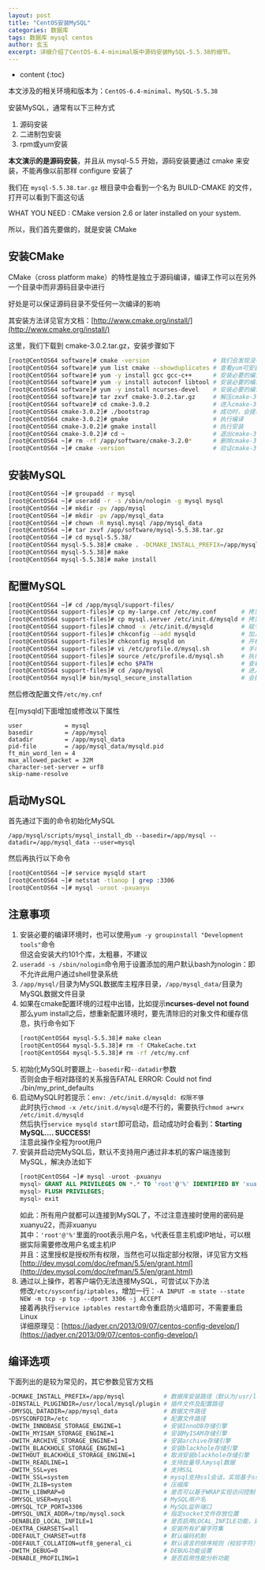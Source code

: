 ```yaml
---
layout: post
title: "CentOS安装MySQL"
categories: 数据库
tags: 数据库 mysql centos
author: 玄玉
excerpt: 详细介绍了CentOS-6.4-minimal版中源码安装MySQL-5.5.38的细节。
---
```


* content
{:toc}


本文涉及的相关环境和版本为：`CentOS-6.4-minimal`、`MySQL-5.5.38`

安装MySQL，通常有以下三种方式

1. 源码安装
2. 二进制包安装
3. rpm或yum安装

**本文演示的是源码安装**，并且从 mysql-5.5 开始，源码安装要通过 cmake 来安装，不能再像以前那样 configure 安装了

我们在 `mysql-5.5.38.tar.gz` 根目录中会看到一个名为 BUILD-CMAKE 的文件，打开可以看到下面这句话

WHAT YOU NEED : CMake version 2.6 or later installed on your system.

所以，我们首先要做的，就是安装 CMake

## 安装CMake

CMake（cross platform make）的特性是独立于源码编译，编译工作可以在另外一个目录中而非源码目录中进行

好处是可以保证源码目录不受任何一次编译的影响

其安装方法详见官方文档：[http://www.cmake.org/install/](http://www.cmake.org/install/)

这里，我们下载到 cmake-3.0.2.tar.gz，安装步骤如下

```sh
[root@CentOS64 software]# cmake -version                  # 我们会发现没有输出，说明本机并未安装cmake
[root@CentOS64 software]# yum list cmake --showduplicates # 查看yum可安装的软件包版本，会看到只能安装cmake-2.6.4-5.el6版本，故舍弃
[root@CentOS64 software]# yum -y install gcc gcc-c++      # 安装必要的编译环境
[root@CentOS64 software]# yum -y install autoconf libtool # 安装必要的编译环境
[root@CentOS64 software]# yum -y install ncurses-devel    # 安装必要的编译环境（这是配置MySQL环境变量时要用的库，这里一起安装了）
[root@CentOS64 software]# tar zxvf cmake-3.0.2.tar.gz     # 解压cmake-3.0.2源码
[root@CentOS64 software]# cd cmake-3.0.2                  # 进入cmake-3.0.2源码目录
[root@CentOS64 cmake-3.0.2]# ./bootstrap                  # 成功时，会提示CMake has bootstrapped.  Now run gmake.
[root@CentOS64 cmake-3.0.2]# gmake                        # 执行编译
[root@CentOS64 cmake-3.0.2]# gmake install                # 执行安装
[root@CentOS64 cmake-3.0.2]# cd ~                         # 退出cmake-3.0.2源码目录
[root@CentOS64 ~]# rm -rf /app/software/cmake-3.2.0*      # 删除cmake-3.0.2源码
[root@CentOS64 ~]# cmake -version                         # 验证cmake-3.0.2安装结果
```

## 安装MySQL

```sh
[root@CentOS64 ~]# groupadd -r mysql
[root@CentOS64 ~]# useradd -r -s /sbin/nologin -g mysql mysql
[root@CentOS64 ~]# mkdir -pv /app/mysql
[root@CentOS64 ~]# mkdir -pv /app/mysql_data
[root@CentOS64 ~]# chown -R mysql.mysql /app/mysql_data
[root@CentOS64 ~]# tar zxvf /app/software/mysql-5.5.38.tar.gz
[root@CentOS64 ~]# cd mysql-5.5.38/
[root@CentOS64 mysql-5.5.38]# cmake . -DCMAKE_INSTALL_PREFIX=/app/mysql -DMYSQL_DATADIR=/app/mysql_data -DSYSCONFDIR=/etc -DWITH_INNOBASE_STORAGE_ENGINE=1 -DWITH_MYISAM_STORAGE_ENGINE=1 -DWITH_READLINE=1 -DWITH_ZLIB=system -DDEFAULT_CHARSET=utf8 -DDEFAULT_COLLATION=utf8_general_ci
[root@CentOS64 mysql-5.5.38]# make
[root@CentOS64 mysql-5.5.38]# make install
```

## 配置MySQL

```sh
[root@CentOS64 ~]# cd /app/mysql/support-files/
[root@CentOS64 support-files]# cp my-large.cnf /etc/my.conf       # 拷贝配置文件
[root@CentOS64 support-files]# cp mysql.server /etc/init.d/mysqld # 拷贝启动脚本
[root@CentOS64 support-files]# chmod -x /etc/init.d/mysqld        # 赋予可执行权限
[root@CentOS64 support-files]# chkconfig --add mysqld             # 加入系统服务
[root@CentOS64 support-files]# chkconfig mysqld on                # 开机启动
[root@CentOS64 support-files]# vi /etc/profile.d/mysql.sh         # 手动创建，添加内容为：export PATH=$PATH:/app/mysql/bin
[root@CentOS64 support-files]# source /etc/profile.d/mysql.sh     # 执行一遍
[root@CentOS64 support-files]# echo $PATH                         # 查看结果
[root@CentOS64 support-files]# cd /app/mysql                      # 进入MySQL主目录
[root@CentOS64 mysql]# bin/mysql_secure_installation              # 会提示设置root密码，是否移除匿名用户，是否禁止root远程登录等等
```

然后修改配置文件`/etc/my.cnf`

在[mysqld]下面增加或修改以下属性

```
user            = mysql
basedir         = /app/mysql
datadir         = /app/mysql_data
pid-file        = /app/mysql_data/mysqld.pid
ft_min_word_len = 4
max_allowed_packet = 32M
character-set-server = urf8
skip-name-resolve
```

## 启动MySQL

首先通过下面的命令初始化MySQL

`/app/mysql/scripts/mysql_install_db --basedir=/app/mysql --datadir=/app/mysql_data --user=mysql`

然后再执行以下命令

```sh
[root@CentOS64 ~]# service mysqld start 
[root@CentOS64 ~]# netstat -tlanop | grep :3306 
[root@CentOS64 ~]# mysql -uroot -pxuanyu
```

## 注意事项

1. 安装必要的编译环境时，也可以使用`yum -y groupinstall "Development tools"`命令<br>
   但这会安装大约101个库，太粗暴，不建议
2. `useradd -s /sbin/nologin`命令用于设置添加的用户默认bash为nologin：即不允许此用户通过shell登录系统
3. `/app/mysql/`目录为MySQL数据库主程序目录，`/app/mysql_data/`目录为MySQL数据文件目录
4. 如果在cmake配置环境的过程中出错，比如提示**ncurses-devel not found**<br>
   那么yum install之后，想重新配置环境时，要先清除旧的对象文件和缓存信息，执行命令如下<br>
   ```sh
   [root@CentOS64 mysql-5.5.38]# make clean
   [root@CentOS64 mysql-5.5.38]# rm -f CMakeCache.txt
   [root@CentOS64 mysql-5.5.38]# rm -rf /etc/my.cnf
   ```
5. 初始化MySQL时要跟上`--basedir`和`--datadir`参数<br>
   否则会由于相对路径的关系报告FATAL ERROR: Could not find ./bin/my_print_defaults
6. 启动MySQL时若提示：`env: /etc/init.d/mysqld: 权限不够`<br>
   此时执行`chmod -x /etc/init.d/mysqld`是不行的，需要执行`chmod a+wrx /etc/init.d/mysqld`<br>
   然后执行`service mysqld start`即可启动，启动成功时会看到：**Starting MySQL.... SUCCESS!**<br>
   注意此操作全程为root用户
7. 安装并启动完MySQL后，默认不支持用户通过非本机的客户端连接到MySQL，解决办法如下<br>
   ```sql
   [root@CentOS64 ~]# mysql -uroot -pxuanyu
   mysql> GRANT ALL PRIVILEGES ON *.* TO 'root'@'%' IDENTIFIED BY 'xuanyu22' WITH GRANT OPTION;
   mysql> FLUSH PRIVILEGES;
   mysql> exit
   ```
   如此：所有用户就都可以连接到MySQL了，不过注意连接时使用的密码是xuanyu22，而非xuanyu<br>
   其中：`'root'@'%'`里面的root表示用户名，`%`代表任意主机或IP地址，可以根据实际需要修改用户名或主机IP<br>
   并且：这里授权是授权所有权限，当然也可以指定部分权限，详见官方文档[http://dev.mysql.com/doc/refman/5.5/en/grant.html](http://dev.mysql.com/doc/refman/5.5/en/grant.html)
8. 通过以上操作，若客户端仍无法连接MySQL，可尝试以下办法<br>
   修改`/etc/sysconfig/iptables`，增加一行：`-A INPUT -m state --state NEW -m tcp -p tcp --dport 3306 -j ACCEPT`<br>
   接着再执行`service iptables restart`命令重启防火墙即可，不需要重启Linux<br>
   详细原理见：[https://jadyer.cn/2013/09/07/centos-config-develop/](https://jadyer.cn/2013/09/07/centos-config-develop/)

## 编译选项

下面列出的是较为常见的，其它参数见官方文档

```sh
-DCMAKE_INSTALL_PREFIX=/app/mysql           # 数据库安装路径（默认为/usr/local/mysql），该参数可在启动服务时用--basedir参数指定
-DINSTALL_PLUGINDIR=/usr/local/mysql/plugin # 插件文件及配置路径
-DMYSQL_DATADIR=/app/mysql_data             # 数据文件路径
-DSYSCONFDIR=/etc                           # 配置文件路径
-DWITH_INNOBASE_STORAGE_ENGINE=1            # 安装InnoDB存储引擎
-DWITH_MYISAM_STORAGE_ENGINE=1              # 安装MyISAM存储引擎
-DWITH_ARCHIVE_STORAGE_ENGINE=1             # 安装archive存储引擎
-DWITH_BLACKHOLE_STORAGE_ENGINE=1           # 安装blackhole存储引擎
-DWITHOUT_BLACKHOLE_STORAGE_ENGINE=1        # 取消安装blackhole存储引擎
-DWITH_READLINE=1                           # 支持批量导入mysql数据
-DWITH_SSL=yes                              # 支持SSL
-DWITH_SSL=system                           # mysql支持ssl会话，实现基于ssl的数据复制
-DWITH_ZLIB=system                          # 压缩库
-DWITH_LIBWRAP=0                            # 是否可以基于WRAP实现访问控制
-DMYSQL_USER=mysql                          # MySQL用户名
-DMYSQL_TCP_PORT=3306                       # MySQL监听端口
-DMYSQL_UNIX_ADDR=/tmp/mysql.sock           # 指定socket文件存放位置
-DENABLED_LOCAL_INFILE=1                    # 是否启用LOCAL_INFILE功能，即允许从本地导入数据
-DEXTRA_CHARSETS=all                        # 安装所有扩展字符集
-DDEFAULT_CHARSET=utf8                      # 默认编码机制
-DDEFAULT_COLLATION=utf8_general_ci         # 默认语言的排序规则（校验字符）
-DWITH_DEBUG=0                              # DEBUG功能设置
-DENABLE_PROFILING=1                        # 是否启用性能分析功能
```